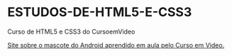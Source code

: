 # ESTUDOS-DE-HTML5-E-CSS3
 Curso de HTML5 e CSS3 do CursoemVideo

<a href="https://caetano346.github.io/ESTUDOS-DE-HTML5-E-CSS3/Módulo-02/Desafio-004/android.html">Site sobre o mascote do Android aprendido em aula pelo Curso em Video.</a>